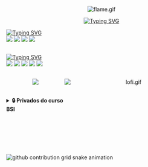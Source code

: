 <p align="center">
  <img src="https://media.tenor.com/UO2iB6nZD9MAAAAi/35524757372-flame.gif" alt="flame.gif" width="60" height="60" />
</p>  

<p align="center">
  <a href="https://git.io/typing-svg">
    <img src="https://readme-typing-svg.herokuapp.com?font=Fira+Code&pause=938&color=AE4EF7FF&center=true&vCenter=true&repeat=true&random=false&width=435&size=30&lines=Bem-vindo+ao+meu+perfil!;Analisando+alguns+Dados;UX/UI+Designer" alt="Typing SVG">
  </a>
</p>    

  <a href="https://git.io/typing-svg">
    <img src="https://readme-typing-svg.herokuapp.com?font=Fira+Code&pause=938&color=EBEBEBFF&center=false&vCenter=false&repeat=false&random=false&width=435&size=18&lines=✦+Habilidades" alt="Typing SVG">
  </a>
  

<div> 
  <img src="https://img.shields.io/badge/Python-1b004b?style=for-the-badge&logo=python&logoColor=white"/>
  <img src="https://img.shields.io/badge/CSS-4d0491?&style=for-the-badge&logo=css3&logoColor=white"/>
  <img src="https://img.shields.io/badge/HTML-461e6b?style=for-the-badge&logo=html5&logoColor=white" />
  <img src="https://img.shields.io/badge/JavaScript-530088?style=for-the-badge&logo=javascript&logoColor=white"/>

</div>

##
  <a href="https://git.io/typing-svg">
    <img src="https://readme-typing-svg.herokuapp.com?font=Fira+Code&pause=938&color=EBEBEBFF&center=false&vCenter=false&repeat=false&random=false&width=435&size=18&lines=✦+Ambientes" alt="Typing SVG">
  </a>
  
  <div> 
  <img src="https://img.shields.io/badge/MySQL-530088?style=for-the-badge&logo=mysql&logoColor=white"/>
  <img src="https://img.shields.io/badge/Colab-7f00b2?style=for-the-badge&logo=googlecolab&color=7f00b2"/>
  <img src="https://img.shields.io/badge/replit-3a33ae?style=for-the-badge&logo=replit&logoColor=white"/>
 	<img src="https://img.shields.io/badge/Kaggle-461e6b?style=for-the-badge&logo=Kaggle&logoColor=white">
  <img src="https://img.shields.io/badge/Figma-4d0491?style=for-the-badge&logo=figma&logoColor=white"/>
</div>

##

<p align="center">
  <img src="https://github-readme-stats.vercel.app/api?username=GiovanaMerces&show_icons=true&theme=midnight-purple&include_all_commits=false&count_private=true&hide_border=true&bg_color=00000000" /><img src="https://media1.tenor.com/m/wch_imF_RLUAAAAC/lofi.gif" alt="lofi.gif" align="right" width="350" height="200"
</p>

##

<details>
    <summary><strong>🔒 Privados do curso BSI</strong></summary>
    <br>
  
[IHM-RelatorioShopp2](https://github.com/GiovanaMerces/RelatorioShopp2)<br>
<br>
[Interface-Fictícia](https://github.com/GiovanaMerces/HotPepper)<br>
<br>
[ES1-HospedagemHotel](https://github.com/GiovanaMerces/ES1-HospedagemHotel)<br>
</details>

<picture>
  <source media="(prefers-color-scheme: dark)" srcset="https://raw.githubusercontent.com/GiovanaMerces/GiovanaMerces/output/github-contribution-grid-snake-dark.svg">
  <source media="(prefers-color-scheme: light)" srcset="https://raw.githubusercontent.com/GiovanaMerces/GiovanaMerces/output/github-contribution-grid-snake.svg">
  <img alt="github contribution grid snake animation" src="https://raw.githubusercontent.com/GiovanaMerces/GiovanaMerces/output/github-contribution-grid-snake-dark.svg">
<picture>
<br><br>
 

